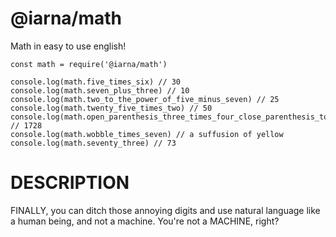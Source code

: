 # @iarna/math

Math in easy to use english!

```
const math = require('@iarna/math')

console.log(math.five_times_six) // 30
console.log(math.seven_plus_three) // 10
console.log(math.two_to_the_power_of_five_minus_seven) // 25
console.log(math.twenty_five_times_two) // 50
console.log(math.open_parenthesis_three_times_four_close_parenthesis_to_the_power_of_three) // 1728
console.log(math.wobble_times_seven) // a suffusion of yellow
console.log(math.seventy_three) // 73
```

# DESCRIPTION

FINALLY, you can ditch those annoying digits and use natural language like a
human being, and not a machine.  You're not a MACHINE, right?

